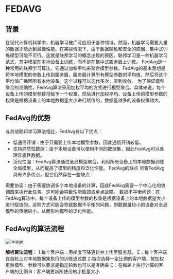 # FEDAVG
## 背景
在现代计算机科学中，机器学习被广泛应用于各种领域。然而，机器学习需要大量的数据才能达到最佳性能。在某些情况下，由于数据隐私和安全的原因，集中式训练模型可能不可行。这就是联邦学习的概念出现的原因。联邦学习是一种机器学习范式，其中模型在本地设备上训练，而不是在集中式服务器上训练。
FedAvg是一种常用的联邦学习算法，它通过加权平均来聚合模型参数。FedAvg的基本思想是将本地模型的参数上传到服务器，服务器计算所有模型参数的平均值，然后将这个平均值广播回所有本地设备。这个过程可以迭代多次，直到收敛。
为了保证模型聚合的准确性，FedAvg算法采用加权平均的方式进行模型聚合。具体来说，每个设备上传的模型参数将赋予一个权重，然后进行加权平均。设备上传的模型参数的权重是根据设备上的本地数据量大小进行赋值的，数据量越多的设备权重越大。

## FedAvg的优势
与其他联邦学习算法相比，FedAvg有以下优点：

- 低通信开销：由于只需要上传本地模型参数，因此通信开销较低。
- 支持异质性数据：由于本地设备可以使用不同的数据集，因此FedAvg可以处理异质性数据。
- 泛化性强：FedAvg算法通过全局模型聚合，利用所有设备上的本地数据训练全局模型，从而提高了模型的精度和泛化性能。
FedAvg的缺点
尽管FedAvg具有许多优点，但它仍然存在一些缺点：

需要协调：由于需要协调多个本地设备的计算，因此FedAvg需要一个中心化的协调器来执行此任务。这可能会导致性能瓶颈或单点故障。
数据不平衡问题：在FedAvg算法中，每个设备上传的模型参数的权重是根据设备上的本地数据量大小进行赋值的。这种方式可能会导致数据不平衡的问题，即数据量较小的设备对全局模型的贡献较小，从而影响模型的泛化性能。
## FedAvg的算法流程
![image](https://github.com/chenzhh253/chenzhenghan/assets/145008761/737c083e-d315-421e-87d0-b94b52b56b0c)

**解析算法流程：**
1.每个客户端：用梯度下降更新并上传至服务器。 E：每个客户端在每轮上对本地数据集执行的训练通过数
2.每次选择一定比例的客户端，按加权更新模型。参数可以要求是指定轮数也可以是准确率 C：在每轮上执行计算的客户端的比例 B：客户端更新所使用的小批量大小
